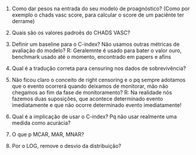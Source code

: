 1. Como dar pesos na entrada do seu modelo de proagnóstico? (Como por exemplo o chads vasc score, para calcular o score de um paciênte ter derrame)

2. Quais são os valores padroẽs do CHADS VASC?

3. Definir um baseline para o C-index? Não usamos outras métricas de avaliação do modelo?
R: Geralemnte é usado para bater o valor ouro, benchmark usado até o momento, encontrado em papers e afins

4. Qual é a tradução correta para censuring nos dados de sobrevivência?

5. Não ficou claro o conceito de right censoring e o pq sempre adotamos que o evento ocorrerá quando deixamos de monitorar, mão não chegamos ao fim da fase de monitoramento?
R: Na realidade nós fazemos duas suposições, que acontece determinado evento imediatamente e que não ocorre determinado evento imediatamente!

6. Qual é a implicação de usar o C-index? Pq não usar realmente uma medida como acurácia?

7. O que p MCAR, MAR, MNAR?

8. Por o LOG, remove o desvio da distribuição?
